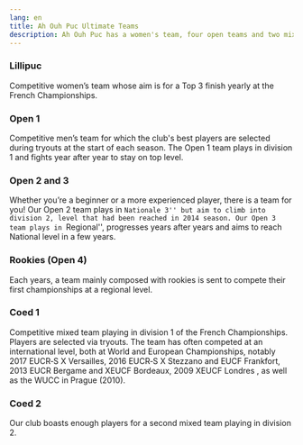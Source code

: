 ```yaml
---
lang: en
title: Ah Ouh Puc Ultimate Teams
description: Ah Ouh Puc has a women's team, four open teams and two mixed teams that participate every year in the French championships
---
```


### Lillipuc

Competitive women’s team whose aim is for a Top 3 finish yearly at the French Championships.

### Open 1

Competitive men’s team for which the club's best players are selected during
tryouts at the start of each season. 
The Open 1 team plays in division 1 and fights year after year to stay on top level.

### Open 2 and 3

Whether you’re a beginner or a more experienced player, there is a team for
you!
Our Open 2 team plays in ``Nationale 3'' but aim to climb into division 2, level that had been reached in 2014 season.
Our Open 3  team plays in ``Regional'', progresses years after years and aims to reach National level in a few years.

### Rookies (Open 4)

Each years, a team mainly composed with rookies is sent to compete their first championships at a regional level.

### Coed 1

Competitive mixed team playing in division 1 of the French Championships.
Players are selected via tryouts. 
The team has often competed at an international level, both at World and
European Championships, notably 2017 EUCR‑S X Versailles, 2016 EUCR‑S X
Stezzano and EUCF Frankfort, 2013 EUCR Bergame and XEUCF Bordeaux, 2009 XEUCF
Londres , as well as the WUCC in Prague (2010).

### Coed 2

Our club boasts enough players for a second mixed team playing in division 2.
